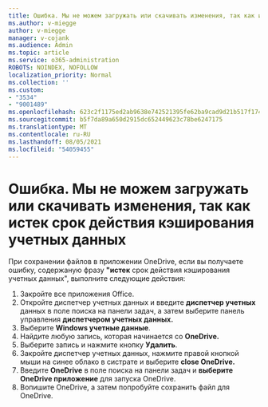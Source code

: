 ```yaml
---
title: Ошибка. Мы не можем загружать или скачивать изменения, так как истек срок действия кэширования учетных данных
ms.author: v-miegge
author: v-miegge
manager: v-cojank
ms.audience: Admin
ms.topic: article
ms.service: o365-administration
ROBOTS: NOINDEX, NOFOLLOW
localization_priority: Normal
ms.collection: ''
ms.custom:
- "3534"
- "9001489"
ms.openlocfilehash: 623c2f1175ed2ab9638e742521395fe62ba9cad9d21b517f17426fb5c96a2d73
ms.sourcegitcommit: b5f7da89a650d2915dc652449623c78be6247175
ms.translationtype: MT
ms.contentlocale: ru-RU
ms.lasthandoff: 08/05/2021
ms.locfileid: "54059455"
---
```

# <a name="error-we-cant-upload-or-download-your-changes-because-your-cached-credentials-have-expired"></a>Ошибка. Мы не можем загружать или скачивать изменения, так как истек срок действия кэширования учетных данных

При сохранении файлов в приложении OneDrive, если вы получаете ошибку, содержаную фразу **"истек** срок действия кэширования учетных данных", выполните следующие действия:

1. Закройте все приложения Office.
1. Откройте диспетчер учетных данных и введите **диспетчер учетных** данных в поле поиска на панели задач, а затем выберите панель управления **диспетчером учетных данных.**
1. Выберите **Windows учетные данные**.
1. Найдите любую запись, которая начинается со **OneDrive.**
1. Выберите запись и нажмите кнопку **Удалить**.
1. Закройте диспетчер учетных данных, нажмите правой кнопкой мыши на синее облако в систрате и выберите **close OneDrive.**
1. Введите **OneDrive** в поле поиска на панели задач и **выберите OneDrive приложение** для запуска OneDrive.
1. Вопишите OneDrive, а затем попробуйте сохранить файл для OneDrive.
